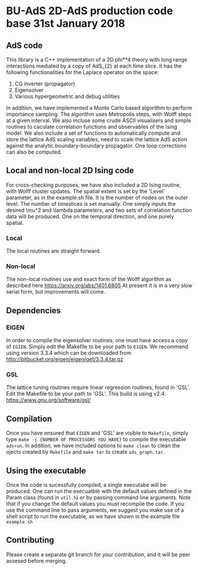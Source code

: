 # BU-AdS 2D-AdS production code base                    31st January 2018

## AdS code

This library is a C++ implementation of a 2D phi**4 theory with long range
interactions mediated by a copy of AdS_{2} at each time slice. It has
the following functionalities for the Laplace operator on the space:

1. CG inverter (propagator)
2. Eigensolver
3. Various hypergeometric and debug utilities

In addition, we have implemented a Monte Carlo based algorithm to perform
importance sampling. The algorithm uses Metropolis steps, with Wolff
steps at a given interval. We also incluse some crude ASCII visualisers
and simple routines to caculate correlation functions and observables
of the Ising model. We also include a set of functions to automatically
compute and store the lattice AdS scaling variables, need to scale the
lattice AdS action against the analytic boundary-boundary propagator.
One loop corrections can also be computed.

## Local and non-local 2D Ising code

For cross-checking purposes, we have also included a 2D Ising
routine, with Wolff cluster updates. The spatial extent is set by
the 'Level' parameter, as in the example.sh file. It is the number of
nodes on the outer level. The number of timeslices is set manually.
One simply inputs the desired \mu^2 and \lambda parameters, and two
sets of correlation function data will be produced. One on the temporal
direction, and one purely spatial.

### Local

The local routines are straight forward.

### Non-local

The non-local routines use and exact form of the Wolff algorithm as
described here https://arxiv.org/abs/1401.6805 At present it is in
a very slow serial form, but improvements will come.

## Dependencies

### EIGEN

In order to compile the eigensolver routines, one must have access a copy
of `EGIEN`. Simply edit the Makefile to be your path to `EIGEN`. We
recommend using version 3.3.4 which can be downloaded from
http://bitbucket.org/eigen/eigen/get/3.3.4.tar.gz

### GSL
The lattice tuning routines require linear regression routines, found
in 'GSL'. Edit the Makefile to be your path to 'GSL'. This build is
using v2.4: https://www.gnu.org/software/gsl/

## Compilation

Once you have ensured that `EIGEN` and 'GSL' are visible to `Makefile`,
simply type `make -j {NUMBER OF PROCESSORS YOU HAVE}` to compile the
executable `adsrun`. In addition, we have included options to
`make clean` to clean the ojects created by `Makefile` and `make tar`
to create `ads_graph.tar`.

## Using the executable

Once the code is sucessfully compiled, a single executabe will be produced.
One can run the execuatble with the default values defined in the Param 
class (found in `util.h`) or by passing command line arguments. Note that 
if you change the default values you must recompile the code. If you use 
the command line to pass arguments, we suggest you make use of a shell 
script to run the executable, as we have shown in the example file 
`example.sh`

## Contributing

Please create a separate git branch for your contribution, and it will be
peer assesed before merging.

